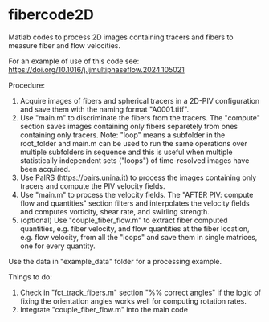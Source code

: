 # fibercode2D
Matlab codes to process 2D images containing tracers and fibers to measure fiber and flow velocities.

For an example of use of this code see: https://doi.org/10.1016/j.ijmultiphaseflow.2024.105021

Procedure:
1. Acquire images of fibers and spherical tracers in a 2D-PIV configuration and save them with the naming format "A0001.tiff".
2. Use "main.m" to discriminate the fibers from the tracers. The "compute" section saves images containing only fibers separetely from ones containing only tracers. Note: "loop" means a subfolder in the root_folder and main.m can be used to run the same operations over multiple subfolders in sequence and this is useful when multiple statistically independent sets ("loops") of time-resolved images have been acquired. 
3. Use PaIRS (https://pairs.unina.it) to process the images containing only tracers and compute the PIV velocity fields.
4. Use "main.m" to process the velocity fields. The "AFTER PIV: compute flow and quantities" section filters and interpolates the velocity fields and computes vorticity, shear rate, and swirling strength.
5. (optional) Use "couple_fiber_flow.m" to extract fiber computed quantities, e.g. fiber velocity, and flow quantities at the fiber location, e.g. flow velocity, from all the "loops" and save them in single matrices, one for every quantity.

Use the data in "example_data" folder for a processing example.


Things to do:
1. Check in "fct_track_fibers.m" section "%% correct angles" if the logic of fixing the orientation angles works well for computing rotation rates.
2. Integrate "couple_fiber_flow.m" into the main code
